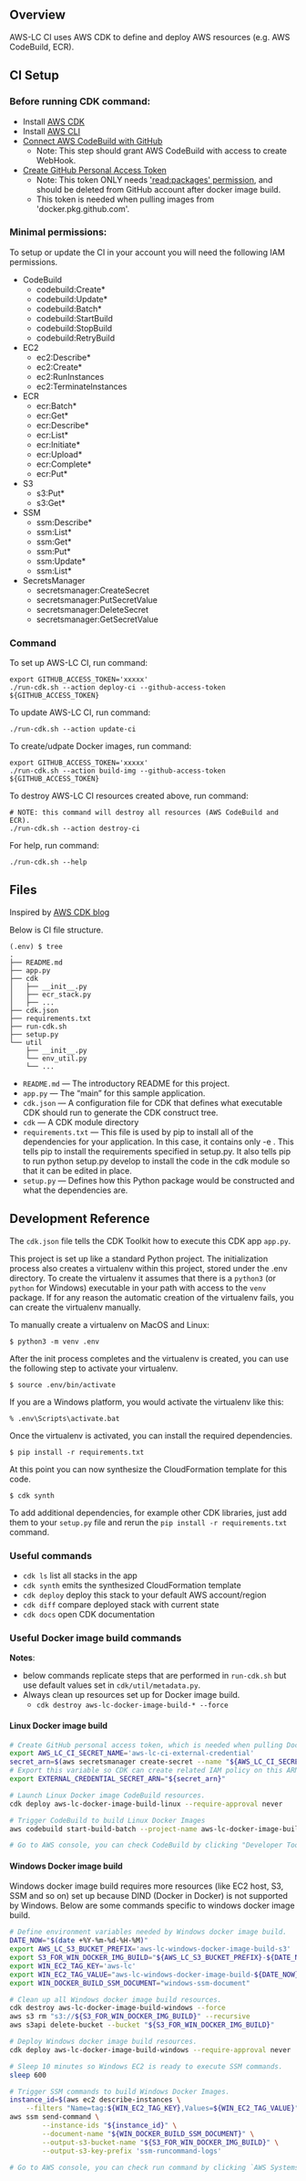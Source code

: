 ## Overview

AWS-LC CI uses AWS CDK to define and deploy AWS resources (e.g. AWS CodeBuild, ECR).

## CI Setup

### Before running CDK command:

* Install [AWS CDK](https://docs.aws.amazon.com/cdk/latest/guide/getting_started.html#getting_started_install)
* Install [AWS CLI](https://docs.aws.amazon.com/cli/latest/userguide/install-cliv2.html)
* [Connect AWS CodeBuild with GitHub](https://docs.aws.amazon.com/codebuild/latest/userguide/sample-access-tokens.html)
  * Note: This step should grant AWS CodeBuild with access to create WebHook.
* [Create GitHub Personal Access Token](https://docs.github.com/en/github/authenticating-to-github/creating-a-personal-access-token)
  * Note: This token ONLY needs ['read:packages' permission](https://docs.github.com/en/packages/learn-github-packages/about-github-packages#authenticating-to-github-packages), and should be deleted from GitHub account after docker image build.
  * This token is needed when pulling images from 'docker.pkg.github.com'.

### Minimal permissions:

To setup or update the CI in your account you will need the following IAM permissions. 

* CodeBuild
  * codebuild:Create*
  * codebuild:Update*
  * codebuild:Batch*
  * codebuild:StartBuild
  * codebuild:StopBuild
  * codebuild:RetryBuild
* EC2
  * ec2:Describe*
  * ec2:Create*
  * ec2:RunInstances
  * ec2:TerminateInstances
* ECR
  * ecr:Batch*
  * ecr:Get*
  * ecr:Describe*
  * ecr:List*
  * ecr:Initiate*
  * ecr:Upload*
  * ecr:Complete*
  * ecr:Put*
* S3
  * s3:Put*
  * s3:Get*
* SSM
  * ssm:Describe*
  * ssm:List*
  * ssm:Get*
  * ssm:Put*
  * ssm:Update*
  * ssm:List*
* SecretsManager
  * secretsmanager:CreateSecret
  * secretsmanager:PutSecretValue
  * secretsmanager:DeleteSecret
  * secretsmanager:GetSecretValue

### Command

To set up AWS-LC CI, run command:
```
export GITHUB_ACCESS_TOKEN='xxxxx'
./run-cdk.sh --action deploy-ci --github-access-token ${GITHUB_ACCESS_TOKEN}
```

To update AWS-LC CI, run command:
```
./run-cdk.sh --action update-ci
```

To create/udpate Docker images, run command:
```
export GITHUB_ACCESS_TOKEN='xxxxx'
./run-cdk.sh --action build-img --github-access-token ${GITHUB_ACCESS_TOKEN}
```

To destroy AWS-LC CI resources created above, run command:
```
# NOTE: this command will destroy all resources (AWS CodeBuild and ECR).
./run-cdk.sh --action destroy-ci
```

For help, run command:
```
./run-cdk.sh --help
```

## Files

Inspired by [AWS CDK blog](https://aws.amazon.com/blogs/developer/getting-started-with-the-aws-cloud-development-kit-and-python/)

Below is CI file structure.

```
(.env) $ tree
.
├── README.md
├── app.py
├── cdk
│   ├── __init__.py
│   ├── ecr_stack.py
│   ├── ...
├── cdk.json
├── requirements.txt
├── run-cdk.sh
├── setup.py
└── util
    ├── __init__.py
    └── env_util.py
    └── ...
```
* `README.md` — The introductory README for this project.
* `app.py` — The “main” for this sample application.
* `cdk.json` — A configuration file for CDK that defines what executable CDK should run to generate the CDK construct tree.
* `cdk` — A CDK module directory
* `requirements.txt` — This file is used by pip to install all of the dependencies for your application. In this case, it contains only -e . This tells pip to install the requirements specified in setup.py. It also tells pip to run python setup.py develop to install the code in the cdk module so that it can be edited in place.
* `setup.py` — Defines how this Python package would be constructed and what the dependencies are.

## Development Reference

The `cdk.json` file tells the CDK Toolkit how to execute this CDK app `app.py`.

This project is set up like a standard Python project.  The initialization
process also creates a virtualenv within this project, stored under the .env
directory.  To create the virtualenv it assumes that there is a `python3`
(or `python` for Windows) executable in your path with access to the `venv`
package. If for any reason the automatic creation of the virtualenv fails,
you can create the virtualenv manually.

To manually create a virtualenv on MacOS and Linux:

```
$ python3 -m venv .env
```

After the init process completes and the virtualenv is created, you can use the following
step to activate your virtualenv.

```
$ source .env/bin/activate
```

If you are a Windows platform, you would activate the virtualenv like this:

```
% .env\Scripts\activate.bat
```

Once the virtualenv is activated, you can install the required dependencies.

```
$ pip install -r requirements.txt
```

At this point you can now synthesize the CloudFormation template for this code.

```
$ cdk synth
```

To add additional dependencies, for example other CDK libraries, just add
them to your `setup.py` file and rerun the `pip install -r requirements.txt`
command.

### Useful commands

 * `cdk ls`          list all stacks in the app
 * `cdk synth`       emits the synthesized CloudFormation template
 * `cdk deploy`      deploy this stack to your default AWS account/region
 * `cdk diff`        compare deployed stack with current state
 * `cdk docs`        open CDK documentation
 
### Useful Docker image build commands

**Notes**:
* below commands replicate steps that are performed in `run-cdk.sh` but use default values set in `cdk/util/metadata.py`.
* Always clean up resources set up for Docker image build.
  * `cdk destroy aws-lc-docker-image-build-* --force`

#### Linux Docker image build

```bash
# Create GitHub personal access token, which is needed when pulling Docker images from 'docker.pkg.github.com'.
export AWS_LC_CI_SECRET_NAME='aws-lc-ci-external-credential'
secret_arn=$(aws secretsmanager create-secret --name "${AWS_LC_CI_SECRET_NAME}" --secret-string "${GITHUB_ACCESS_TOKEN}" | jq -r '.ARN')
# Export this variable so CDK can create related IAM policy on this ARN.
export EXTERNAL_CREDENTIAL_SECRET_ARN="${secret_arn}"

# Launch Linux Docker image CodeBuild resources.
cdk deploy aws-lc-docker-image-build-linux --require-approval never

# Trigger CodeBuild to build Linux Docker Images
aws codebuild start-build-batch --project-name aws-lc-docker-image-build-linux

# Go to AWS console, you can check CodeBuild by clicking "Developer Tools > CodeBuild > Build projects".
```

#### Windows Docker image build
Windows docker image build requires more resources (like EC2 host, S3, SSM and so on) set up because DIND (Docker in Docker) is not supported by Windows.
Below are some commands specific to windows docker image build.
 
```bash
# Define environment variables needed by Windows docker image build.
DATE_NOW="$(date +%Y-%m-%d-%H-%M)"
export AWS_LC_S3_BUCKET_PREFIX='aws-lc-windows-docker-image-build-s3'
export S3_FOR_WIN_DOCKER_IMG_BUILD="${AWS_LC_S3_BUCKET_PREFIX}-${DATE_NOW}"
export WIN_EC2_TAG_KEY='aws-lc'
export WIN_EC2_TAG_VALUE="aws-lc-windows-docker-image-build-${DATE_NOW}"
export WIN_DOCKER_BUILD_SSM_DOCUMENT="windows-ssm-document"

# Clean up all Windows docker image build resources.
cdk destroy aws-lc-docker-image-build-windows --force
aws s3 rm "s3://${S3_FOR_WIN_DOCKER_IMG_BUILD}" --recursive
aws s3api delete-bucket --bucket "${S3_FOR_WIN_DOCKER_IMG_BUILD}"

# Deploy Windows docker image build resources.
cdk deploy aws-lc-docker-image-build-windows --require-approval never

# Sleep 10 minutes so Windows EC2 is ready to execute SSM commands.
sleep 600

# Trigger SSM commands to build Windows Docker Images.
instance_id=$(aws ec2 describe-instances \
    --filters "Name=tag:${WIN_EC2_TAG_KEY},Values=${WIN_EC2_TAG_VALUE}" | jq -r '.Reservations[0].Instances[0].InstanceId')
aws ssm send-command \
        --instance-ids "${instance_id}" \
        --document-name "${WIN_DOCKER_BUILD_SSM_DOCUMENT}" \
        --output-s3-bucket-name "${S3_FOR_WIN_DOCKER_IMG_BUILD}" \
        --output-s3-key-prefix 'ssm-runcommand-logs'

# Go to AWS console, you can check run command by clicking `AWS Systems Manager > Run Command`.
```
